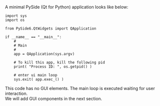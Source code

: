 A minimal PySide (Qt for Python) application looks like below: <br>

    import sys 
    import os
    
    from PySide6.QtWidgets import QApplication
    
    if __name__ == "__main__":
        #
        # Main
        #
        app = QApplication(sys.argv)
    
        # To kill this app, kill the following pid
        print( "Process ID: ", os.getpid() )
    
        # enter ui main loop 
        sys.exit( app.exec_() )
    

This code has no GUI elements. The main loop is executed waiting for user interaction. <br>
We will add GUI components in the next section.
